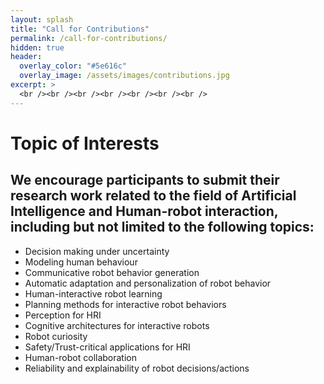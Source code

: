 ```yaml
---
layout: splash
title: "Call for Contributions"
permalink: /call-for-contributions/
hidden: true
header:
  overlay_color: "#5e616c"
  overlay_image: /assets/images/contributions.jpg
excerpt: >
  <br /><br /><br /><br /><br /><br /><br />
---
```


# Topic of Interests

We encourage participants to submit their research work related to the field of Artificial 
Intelligence and Human-robot interaction, including but not limited to the following topics:
---
- Decision making under uncertainty
- Modeling human behaviour
- Communicative robot behavior generation
- Automatic adaptation and personalization of robot behavior
- Human-interactive robot learning
- Planning methods for interactive robot behaviors
- Perception for HRI
- Cognitive architectures for interactive robots
- Robot curiosity
- Safety/Trust-critical applications for HRI
- Human-robot collaboration
- Reliability and explainability of robot decisions/actions 
